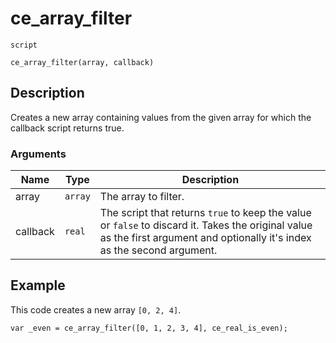 # ce_array_filter
`script`
```gml
ce_array_filter(array, callback)
```

## Description
Creates a new array containing values from the given array for which the
 callback script returns true.

### Arguments
| Name | Type | Description |
| ---- | ---- | ----------- |
| array | `array` | The array to filter. |
| callback | `real` | The script that returns `true` to keep the value or `false` to discard it. Takes the original value as the first argument and  optionally it's index as the second argument. |

## Example
This code creates a new array `[0, 2, 4]`.
```gml
var _even = ce_array_filter([0, 1, 2, 3, 4], ce_real_is_even);
```